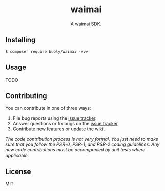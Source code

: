 <h1 align="center"> waimai </h1>

<p align="center"> A waimai SDK.</p>


## Installing

```shell
$ composer require buoly/waimai -vvv
```

## Usage

TODO

## Contributing

You can contribute in one of three ways:

1. File bug reports using the [issue tracker](https://github.com/buoly/waimai/issues).
2. Answer questions or fix bugs on the [issue tracker](https://github.com/buoly/waimai/issues).
3. Contribute new features or update the wiki.

_The code contribution process is not very formal. You just need to make sure that you follow the PSR-0, PSR-1, and PSR-2 coding guidelines. Any new code contributions must be accompanied by unit tests where applicable._

## License

MIT